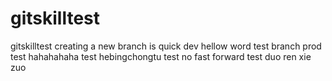 # gitskilltest
gitskilltest
creating a new branch is quick dev
hellow word
test branch prod
test hahahahaha
test hebingchongtu
test no fast forward
test duo ren xie zuo 
